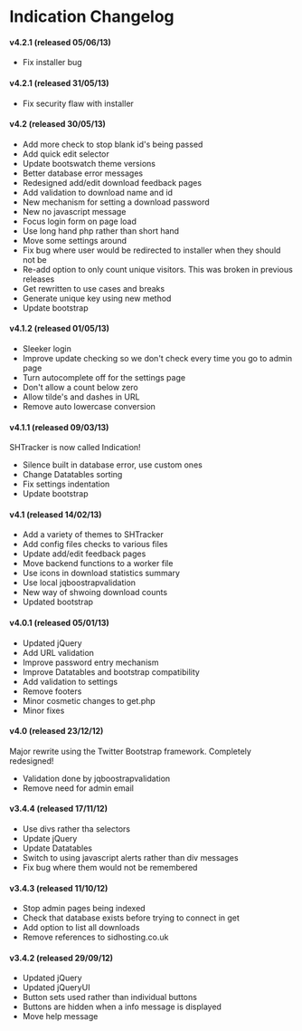 Indication Changelog
====================

#### v4.2.1 (released 05/06/13)

* Fix installer bug

#### v4.2.1 (released 31/05/13)

* Fix security flaw with installer

#### v4.2 (released 30/05/13)

* Add more check to stop blank id's being passed
* Add quick edit selector
* Update bootswatch theme versions
* Better database error messages
* Redesigned add/edit download feedback pages
* Add validation to download name and id
* New mechanism for setting a download password
* New no javascript message
* Focus login form on page load
* Use long hand php rather than short hand
* Move some settings around
* Fix bug where user would be redirected to installer when they should not be
* Re-add option to only count unique visitors. This was broken in previous releases
* Get rewritten to use cases and breaks
* Generate unique key using new method
* Update bootstrap 

#### v4.1.2 (released 01/05/13)

* Sleeker login
* Improve update checking so we don't check every time you go to admin page
* Turn autocomplete off for the settings page
* Don't allow a count below zero
* Allow tilde's and dashes in URL
* Remove auto lowercase conversion

#### v4.1.1 (released 09/03/13)
SHTracker is now called Indication!

* Silence built in database error, use custom ones
* Change Datatables sorting
* Fix settings indentation
* Update bootstrap

#### v4.1 (released 14/02/13)

* Add a variety of themes to SHTracker
* Add config files checks to various files
* Update add/edit feedback pages
* Move backend functions to a worker file
* Use icons in download statistics summary
* Use local jqboostrapvalidation
* New way of shwoing download counts
* Updated bootstrap

#### v4.0.1 (released 05/01/13)

* Updated jQuery
* Add URL validation
* Improve password entry mechanism
* Improve Datatables and bootstrap compatibility
* Add validation to settings
* Remove footers
* Minor cosmetic changes to get.php
* Minor fixes

#### v4.0 (released 23/12/12)
Major rewrite using the Twitter Bootstrap framework. Completely redesigned!

* Validation done by jqboostrapvalidation
* Remove need for admin email

#### v3.4.4 (released 17/11/12)

* Use divs rather tha selectors
* Update jQuery
* Update Datatables
* Switch to using javascript alerts rather than div messages
* Fix bug where them would not be remembered

#### v3.4.3 (released 11/10/12)

* Stop admin pages being indexed
* Check that database exists before trying to connect in get
* Add option to list all downloads
* Remove references to sidhosting.co.uk

#### v3.4.2 (released 29/09/12)

* Updated jQuery
* Updated jQueryUI
* Button sets used rather than individual buttons
* Buttons are hidden when a info message is displayed
* Move help message